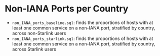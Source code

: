 # Non-IANA Ports per Country

* `non_IANA_ports_baseline.sql`: finds the proportions of hosts with at least one common service on a non-IANA port, stratified by country, across non-Starlink users
* `non_IANA_ports_starlink.sql`: finds the proportions of hosts with at least one common service on a non-IANA port, stratified by country, across Starlink users
